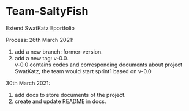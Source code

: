 # Team-SaltyFish
Extend SwatKatz Eportfolio

Process:
26th March 2021:
1. add a new branch: former-version.
2. add a new tag: v-0.0.    
  v-0.0 contains codes and corresponding documents about project SwatKatz, the team would start sprint1 based on v-0.0
  
30th March 2021:
1. add docs to store documents of the project.
2. create and update README in docs.
